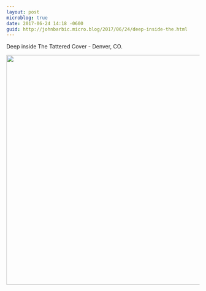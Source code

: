 ```yaml
---
layout: post
microblog: true
date: 2017-06-24 14:18 -0600
guid: http://johnbarbic.micro.blog/2017/06/24/deep-inside-the.html
---
```

Deep inside The Tattered Cover - Denver, CO.

<img src="http://johnbarbic.micro.blog/uploads/2017/f86970eff4.jpg" width="600" height="600" style="height: auto" />
